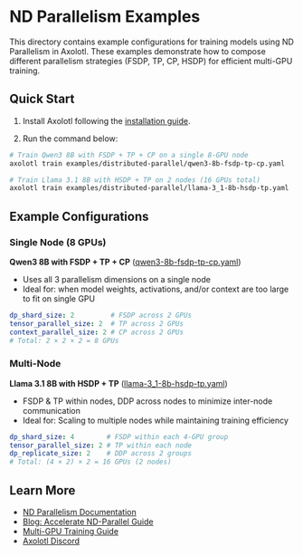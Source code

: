# ND Parallelism Examples

This directory contains example configurations for training models using ND Parallelism in Axolotl. These examples demonstrate how to compose different parallelism strategies (FSDP, TP, CP, HSDP) for efficient multi-GPU training.

## Quick Start

1. Install Axolotl following the [installation guide](https://docs.axolotl.ai/docs/installation.html).

2. Run the command below:

```bash
# Train Qwen3 8B with FSDP + TP + CP on a single 8-GPU node
axolotl train examples/distributed-parallel/qwen3-8b-fsdp-tp-cp.yaml

# Train Llama 3.1 8B with HSDP + TP on 2 nodes (16 GPUs total)
axolotl train examples/distributed-parallel/llama-3_1-8b-hsdp-tp.yaml
```

## Example Configurations

### Single Node (8 GPUs)

**Qwen3 8B with FSDP + TP + CP** ([qwen3-8b-fsdp-tp-cp.yaml](./qwen3-8b-fsdp-tp-cp.yaml))
- Uses all 3 parallelism dimensions on a single node
- Ideal for: when model weights, activations, and/or context are too large to fit on single GPU

```yaml
dp_shard_size: 2         # FSDP across 2 GPUs
tensor_parallel_size: 2  # TP across 2 GPUs
context_parallel_size: 2 # CP across 2 GPUs
# Total: 2 × 2 × 2 = 8 GPUs
```

### Multi-Node

**Llama 3.1 8B with HSDP + TP** ([llama-3_1-8b-hsdp-tp.yaml](./llama-3_1-8b-hsdp-tp.yaml))
- FSDP & TP within nodes, DDP across nodes to minimize inter-node communication
- Ideal for: Scaling to multiple nodes while maintaining training efficiency

```yaml
dp_shard_size: 4        # FSDP within each 4-GPU group
tensor_parallel_size: 2 # TP within each node
dp_replicate_size: 2    # DDP across 2 groups
# Total: (4 × 2) × 2 = 16 GPUs (2 nodes)
```

## Learn More

- [ND Parallelism Documentation](https://docs.axolotl.ai/docs/nd_parallelism.html)
- [Blog: Accelerate ND-Parallel Guide](https://huggingface.co/blog/accelerate-nd-parallel)
- [Multi-GPU Training Guide](https://docs.axolotl.ai/docs/multi-gpu.html)
- [Axolotl Discord](https://discord.gg/7m9sfhzaf3)
